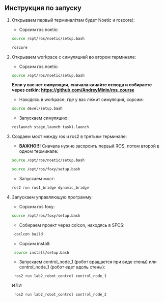 ## Инструкция по запуску
1. Открываем первый терминал(там будет Noetic и roscore):
   
   - Сорсим ros noetic:
   ```bash 
   source /opt/ros/noetic/setup.bash
   ```
   ```bash 
   roscore
   ```
3. Открываем workpace с симуляцией во втором терминале:
   
   - Сорсим ros noetic:
   ```bash 
   source /opt/ros/noetic/setup.bash
   ```
   **Если у вас нет симуляции, сначала качайте отсюда и собираете через catkin: https://github.com/AndreyMinin/ros_course**
   - Находясь в workpace, где у вас лежит симуляция, сорсим:     
   ```bash 
   source devel/setup.bash           
   ```
   - Запускаем симуляцию:     
   ```bash 
   roslaunch stage_launch task1.launch          
   ```
5. Создаем мост между ros и ros2 в третьем терминале:
   
   - **ВАЖНО!!!** Сначала нужно засорсить первый ROS, потом второй в одном терминале:
   ```bash
   source /opt/ros/noetic/setup.bash
   ```
   ```bash
   source /opt/ros/foxy/setup.bash
   ```
   - Запускаем мост:
   ```bash
   ros2 run ros1_bridge dynamic_bridge
   ```
7. Запускаем управляющую программу:
   
   - Сорсим ros foxy:
   ```bash
   source /opt/ros/foxy/setup.bash
   ```
   - Собираем проект через colcon, находясь в SFCS:
   ```bash
    coclcon build
   ```
   - Сорсим install:
   ```bash
    source install/setup.bash
   ```
   - Запускаем control_node_1 (робот вращается при виде стены)
   или control_node_1 (робот едет вдоль стены):
   ```bash
    ros2 run lab2_robot_control control_node_1
   ```
   ИЛИ
   ```bash
    ros2 run lab2_robot_control control_node_2
   ```
   
